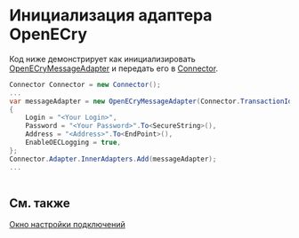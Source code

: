 # Инициализация адаптера OpenECry

Код ниже демонстрирует как инициализировать [OpenECryMessageAdapter](xref:StockSharp.OpenECry.OpenECryMessageAdapter) и передать его в [Connector](xref:StockSharp.Algo.Connector).

```cs
Connector Connector = new Connector();				
...				
var messageAdapter = new OpenECryMessageAdapter(Connector.TransactionIdGenerator)
{
    Login = "<Your Login>",
    Password = "<Your Password>".To<SecureString>(),
    Address = "<Address>".To<EndPoint>(),
    EnableOECLogging = true,
};
Connector.Adapter.InnerAdapters.Add(messageAdapter);
...	
							
```

## См. также

[Окно настройки подключений](../../../graphical_user_interface/connection_settings_window.md)
